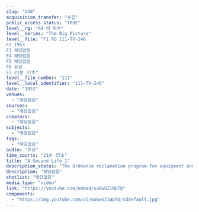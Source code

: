 ```yaml
---
slug: "348"
acquisition_transfer: "수집"
public_access_status: "TRUE"
level__rg: "R4 빅 픽쳐"
level__series: "The Big Picture"
level__file: "F1 RG 111-TV-246
F2 1953
F3 해당없음
F4 해당없음
F5 해당없음
F6 유성
F7 21분 37초"
level__file_number: "111"
level__local_identifier: "111-TV-246"
date: "1953"
venues: 
  - "해당없음"
sources: 
  - "해당없음"
creators: 
  - "해당없음"
subjects: 
  - "해당없음"
tags: 
  - "해당없음"
audio: "유성"
time_courts: "21분 37초"
title: "A Second Life 1"
description_status: "The Ordnance reclamation program for equipment and vehicles."
description: "해당없음"
shotlist: "해당없음"
media_type: "video"
link: "https://youtube.com/embed/uu6wGZ1WpTQ"
components: 
  - "https://img.youtube.com/vi/uu6wGZ1WpTQ/sddefault.jpg"
---
```

